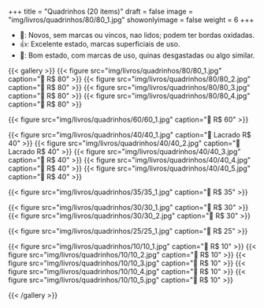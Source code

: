 +++
title = "Quadrinhos (20 items)"
draft = false
image = "img/livros/quadrinhos/80/80_1.jpg"
showonlyimage = false
weight = 6
+++
<!--more-->

- 💖: Novos, sem marcas ou vincos, nao lidos; podem ter bordas oxidadas.
- 👍: Excelente estado, marcas superficiais de uso.
- 🤔: Bom estado, com marcas de uso, quinas desgastadas ou algo similar. 

{{< gallery >}}
{{< figure src="img/livros/quadrinhos/80/80_1.jpg" caption="💖 R$ 80" >}}
{{< figure src="img/livros/quadrinhos/80/80_2.jpg" caption="💖 R$ 80" >}}
{{< figure src="img/livros/quadrinhos/80/80_3.jpg" caption="💖 R$ 80" >}}
{{< figure src="img/livros/quadrinhos/80/80_4.jpg" caption="💖 R$ 80" >}}

{{< figure src="img/livros/quadrinhos/60/60_1.jpg" caption="💖 R$ 60" >}}

{{< figure src="img/livros/quadrinhos/40/40_1.jpg" caption="💖 Lacrado R$ 40" >}}
{{< figure src="img/livros/quadrinhos/40/40_2.jpg" caption="💖 Lacrado R$ 40" >}}
{{< figure src="img/livros/quadrinhos/40/40_3.jpg" caption="💖 R$ 40" >}}
{{< figure src="img/livros/quadrinhos/40/40_4.jpg" caption="💖 R$ 40" >}}
{{< figure src="img/livros/quadrinhos/40/40_5.jpg" caption="💖 R$ 40" >}}

{{< figure src="img/livros/quadrinhos/35/35_1.jpg" caption="💖 R$ 35" >}}

{{< figure src="img/livros/quadrinhos/30/30_1.jpg" caption="💖 R$ 30" >}}
{{< figure src="img/livros/quadrinhos/30/30_2.jpg" caption="💖 R$ 30" >}}

{{< figure src="img/livros/quadrinhos/25/25_1.jpg" caption="💖 R$ 25" >}}

{{< figure src="img/livros/quadrinhos/10/10_1.jpg" caption="🤔 R$ 10" >}}
{{< figure src="img/livros/quadrinhos/10/10_2.jpg" caption="🤔 R$ 10" >}}
{{< figure src="img/livros/quadrinhos/10/10_3.jpg" caption="🤔 R$ 10" >}}
{{< figure src="img/livros/quadrinhos/10/10_4.jpg" caption="🤔 R$ 10" >}}
{{< figure src="img/livros/quadrinhos/10/10_5.jpg" caption="🤔 R$ 10" >}}

{{< /gallery >}}

<!--
{{< gallery >}}

{{< figure src="img/livros/quadrinhos/60/60_1.jpg" caption="R$ 60" >}}

{{< figure src="img/livros/quadrinhos/40/40_1.jpg" caption="R$ 40" >}}
{{< figure src="img/livros/quadrinhos/40/40_2.jpg" caption="R$ 40" >}}
{{< figure src="img/livros/quadrinhos/40/40_3.jpg" caption="R$ 40" >}}
{{< figure src="img/livros/quadrinhos/40/40_4.jpg" caption="R$ 40" >}}
{{< figure src="img/livros/quadrinhos/40/40_5.jpg" caption="R$ 40" >}}

{{< figure src="img/livros/quadrinhos/35/35_1.jpg" caption="R$ 35" >}}

{{< figure src="img/livros/quadrinhos/30/30_1.jpg" caption="R$ 30" >}}
{{< figure src="img/livros/quadrinhos/30/30_2.jpg" caption="R$ 30" >}}

{{< figure src="img/livros/quadrinhos/25/25_1.jpg" caption="R$ 25" >}}

{{< figure src="img/livros/quadrinhos/10/10_1.jpg" caption="R$ 10" >}}
{{< figure src="img/livros/quadrinhos/10/10_2.jpg" caption="R$ 10" >}}
{{< figure src="img/livros/quadrinhos/10/10_3.jpg" caption="R$ 10" >}}
{{< figure src="img/livros/quadrinhos/10/10_4.jpg" caption="R$ 10" >}}
{{< figure src="img/livros/quadrinhos/10/10_5.jpg" caption="R$ 10" >}}

{{< /gallery >}}
-->